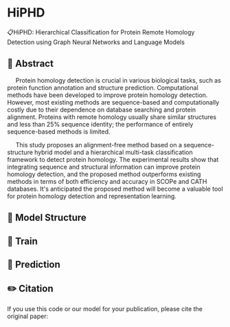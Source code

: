 # HiPHD
📋HiPHD: Hierarchical Classification for Protein Remote Homology Detection using Graph Neural Networks and Language Models

## 📘 Abstract
&nbsp;&nbsp;&nbsp;&nbsp; Protein homology detection is crucial in various biological tasks, such as protein function annotation and structure prediction. Computational methods have been developed to improve protein homology detection. However, most existing methods are sequence-based and computationally costly due to their dependence on database searching and protein alignment. Proteins with remote homology usually share similar structures and less than 25\% sequence identity; the performance of entirely sequence-based methods is limited. 

&nbsp;&nbsp;&nbsp;&nbsp; This study proposes an alignment-free method based on a sequence-structure hybrid model and a hierarchical multi-task classification framework to detect protein homology. The experimental results show that integrating sequence and structural information can improve protein homology detection, and the proposed method outperforms existing methods in terms of both efficiency and accuracy in SCOPe and CATH databases. It's anticipated the proposed method will become a valuable tool for protein homology detection and representation learning.


## 🧬 Model Structure
<!-- &nbsp;&nbsp;&nbsp;&nbsp; iMFP-LG consists of two modules: peptide representation module and a graph classification module. The peptide sequences are first fed into the pLM to extract high-quality representations, which are then transformed as node features by node feature encoders. The GAT is performed to fine-tune node features by learning the relationship of nodes. Finally, the updated node features are utilized to determine whether the peptides have corresponding function or not through node classifiers. 
<div align=center><img src=img/framework.png></div> -->

## 🚀 Train

## 🧐 Prediction

## ✏️ Citation
If you use this code or our model for your publication, please cite the original paper:
